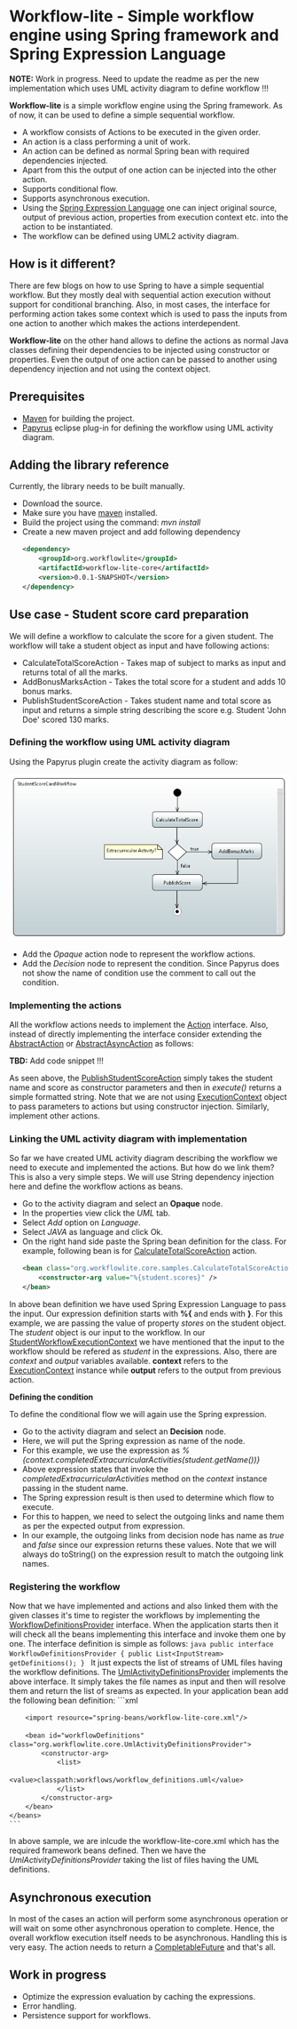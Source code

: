 # Workflow-lite - Simple workflow engine using Spring framework and Spring Expression Language

**NOTE:** Work in progress. Need to update the readme as per the new implementation which uses UML activity diagram to define workflow !!!

**Workflow-lite** is a simple workflow engine using the Spring framework. As of now, it can be used to define a simple sequential workflow.

* A workflow consists of Actions to be executed in the given order.
* An action is a class performing a unit of work.
* An action can be defined as normal Spring bean with required dependencies injected.
* Apart from this the output of one action can be injected into the other action.
* Supports conditional flow.
* Supports asynchronous execution.
* Using the [Spring Expression Language](https://docs.spring.io/spring/docs/current/spring-framework-reference/html/expressions.html) one can inject original source, output of previous action, properties from execution context etc. into the action to be instantiated.
* The workflow can be defined using UML2 activity diagram.

## How is it different?
There are few blogs on how to use Spring to have a simple sequential workflow. But they mostly deal with sequential action execution without support for conditional branching. Also, in most cases, the interface for performing action takes some context which is used to pass the inputs from one action to another which makes the actions interdependent.

**Workflow-lite** on the other hand allows to define the actions as normal Java classes defining their dependencies to be injected using constructor or properties. Even the output of one action can be passed to another using dependency injection and not using the context object.  

## Prerequisites
* [Maven](https://maven.apache.org/) for building the project.
* [Papyrus](https://eclipse.org/papyrus/) eclipse plug-in for defining the workflow using UML activity diagram. 

## Adding the library reference
Currently, the library needs to be built manually.

* Download the source.
* Make sure you have [maven](https://maven.apache.org/) installed.
* Build the project using the command: *mvn install*
* Create a new maven project and add following dependency
  	```xml
  	<dependency>
  		<groupId>org.workflowlite</groupId>
  		<artifactId>workflow-lite-core</artifactId>
  		<version>0.0.1-SNAPSHOT</version>
  	</dependency>
  	```

## Use case - Student score card preparation
We will define a workflow to calculate the score for a given student. The workflow will take a student object as input and have following actions:

* CalculateTotalScoreAction - Takes map of subject to marks as input and returns total of all the marks.
* AddBonusMarksAction - Takes the total score for a student and adds 10 bonus marks.
* PublishStudentScoreAction - Takes student name and total score as input and returns a simple string describing the score e.g. Student 'John Doe' scored 130 marks.

### Defining the workflow using UML activity diagram
Using the Papyrus plugin create the activity diagram as follow:

![Workflow](images/student_score_card_workflow.png)

* Add the _Opaque_ action node to represent the workflow actions.
* Add the _Decision_ node to represent the condition. Since Papyrus does not show the name of condition use the comment to call out the condition.

### Implementing the actions
All the workflow actions needs to implement the [Action](src/main/java/org/workflowlite/core/Action.java) interface. Also, instead of directly implementing the interface consider extending the [AbstractAction](src/main/java/org/workflowlite/core/AbstractAction.java) or [AbstractAsyncAction](src/main/java/org/workflowlite/core/AbstractAsyncAction.java) as follows:

**TBD:** Add code snippet !!!

As seen above, the [PublishStudentScoreAction](src/test/java/org/workflowlite/core/samples/PublishStudentScoreAction.java) simply takes the student name and score as constructor parameters and then in *execute()* returns a simple formatted string. Note that we are not using [ExecutionContext](src/main/java/org/workflowlite/core/ExecutionContext.java) object to pass parameters to actions but using constructor injection. Similarly, implement other actions.

### Linking the UML activity diagram with implementation
So far we have created UML activity diagram describing the workflow we need to execute and implemented the actions. But how do we link them? This is also a very simple steps. We will use String dependency injection here and define the workflow actions as beans.

* Go to the activity diagram and select an **Opaque** node.
* In the properties view click the *UML* tab.
* Select *Add* option on *Language*.
* Select *JAVA* as language and click Ok.
* On the right hand side paste the Spring bean definition for the class. For example, following bean is for [CalculateTotalScoreAction](src/test/java/org/workflowlite/core/samples/CalculateTotalScoreAction.java) action.
	```xml
	<bean class="org.workflowlite.core.samples.CalculateTotalScoreAction">
		<constructor-arg value="%{student.scores}" />
	</bean>
	```

In above bean definition we have used Spring Expression Language to pass the input. Our expression definition starts with **%{** and ends with **}**. For this example, we are passing the value of property *stores* on the student object. The *student* object is our input to the workflow. In our [StudentWorkflowExecutionContext](src/test/java/org/workflowlite/core/samples/StudentWorkflowExecutionContext.java) we have mentioned that the input to the workflow should be refered as *student* in the expressions. Also, there are *context* and *output* variables available. **context** refers to the [ExecutionContext](src/main/java/org/workflowlite/core/ExecutionContext.java) instance while **output** refers to the output from previous action.

**Defining the condition**

To define the conditional flow we will again use the Spring expression.

* Go to the activity diagram and select an **Decision** node.
* Here, we will put the Spring expression as name of the node.
* For this example, we use the expression as *%{context.completedExtracurricularActivities(student.getName())}*
* Above expression states that invoke the *completedExtracurricularActivities* method on the *context* instance passing in the student name.
* The Spring expression result is then used to determine which flow to execute.
* For this to happen, we need to select the outgoing links and name them as per the expected output from expression.
* In our example, the outgoing links from decision node has name as *true* and *false* since our expression returns these values. Note that we will always do toString() on the expression result to match the outgoing link names. 

### Registering the workflow
Now that we have implemented and actions and also linked them with the given classes it's time to register the workflows by implementing the [WorkflowDefinitionsProvider](src/main/java/org/workflowlite/core/WorkflowDefinitionsProvider.java) interface. When the application starts then it will check all the beans implementing this interface and invoke them one by one. The interface definition is simple as follows:
	```java
	public interface WorkflowDefinitionsProvider
	{
	  public List<InputStream> getDefinitions();
	}
	``` 
It just expects the list of streams of UML files having the workflow definitions. The [UmlActivityDefinitionsProvider](src/main/java/org/workflowlite/core/UmlActivityDefinitionsProvider.java) implements the above interface. It simply takes the file names as input and then will resolve them and return the list of sreams as expected. In your application bean add the following bean definition:
	```xml
	<beans xmlns="http://www.springframework.org/schema/beans"
		xmlns:xsi="http://www.w3.org/2001/XMLSchema-instance"
		xsi:schemaLocation="http://www.springframework.org/schema/beans http://www.springframework.org/schema/beans/spring-beans.xsd">
	
		<import resource="spring-beans/workflow-lite-core.xml"/>
		
		<bean id="workflowDefinitions" class="org.workflowlite.core.UmlActivityDefinitionsProvider">
			<constructor-arg>
				<list>
					<value>classpath:workflows/workflow_definitions.uml</value>
				</list>
			</constructor-arg>
		</bean>
	</beans>
	``` 
In above sample, we are inlcude the workflow-lite-core.xml which has the required framework beans defined. Then we have the *UmlActivityDefinitionsProvider* taking the list of files having the UML definitions.

## Asynchronous execution
In most of the cases an action will perform some asynchronous operation or will wait on some other asynchronous operation to complete. Hence, the overall workflow execution itself needs to be asynchronous. Handling this is very easy. The action needs to return a [CompletableFuture<T>](https://docs.oracle.com/javase/8/docs/api/java/util/concurrent/CompletableFuture.html) and that's all.

## Work in progress
* Optimize the expression evaluation by caching the expressions.
* Error handling.
* Persistence support for workflows.
 	